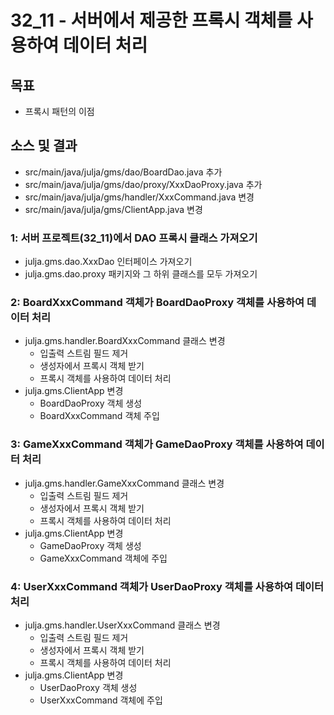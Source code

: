 # 32_11 - 서버에서 제공한 프록시 객체를 사용하여 데이터 처리

## 목표

- 프록시 패턴의 이점

## 소스 및 결과

- src/main/java/julja/gms/dao/BoardDao.java 추가
- src/main/java/julja/gms/dao/proxy/XxxDaoProxy.java 추가
- src/main/java/julja/gms/handler/XxxCommand.java 변경
- src/main/java/julja/gms/ClientApp.java 변경 

### 1: 서버 프로젝트(32_11)에서 DAO 프록시 클래스 가져오기

- julja.gms.dao.XxxDao 인터페이스 가져오기
- julja.gms.dao.proxy 패키지와 그 하위 클래스를 모두 가져오기

### 2: BoardXxxCommand 객체가 BoardDaoProxy 객체를 사용하여 데이터 처리

- julja.gms.handler.BoardXxxCommand 클래스 변경
  - 입출력 스트림 필드 제거
  - 생성자에서 프록시 객체 받기
  - 프록시 객체를 사용하여 데이터 처리
- julja.gms.ClientApp 변경
  - BoardDaoProxy 객체 생성
  - BoardXxxCommand 객체 주입

### 3: GameXxxCommand 객체가 GameDaoProxy 객체를 사용하여 데이터 처리

- julja.gms.handler.GameXxxCommand 클래스 변경
  - 입출력 스트림 필드 제거
  - 생성자에서 프록시 객체 받기
  - 프록시 객체를 사용하여 데이터 처리
- julja.gms.ClientApp 변경
  - GameDaoProxy 객체 생성
  - GameXxxCommand 객체에 주입
  
### 4: UserXxxCommand 객체가 UserDaoProxy 객체를 사용하여 데이터 처리

- julja.gms.handler.UserXxxCommand 클래스 변경
  - 입출력 스트림 필드 제거
  - 생성자에서 프록시 객체 받기
  - 프록시 객체를 사용하여 데이터 처리
- julja.gms.ClientApp 변경
  - UserDaoProxy 객체 생성
  - UserXxxCommand 객체에 주입
